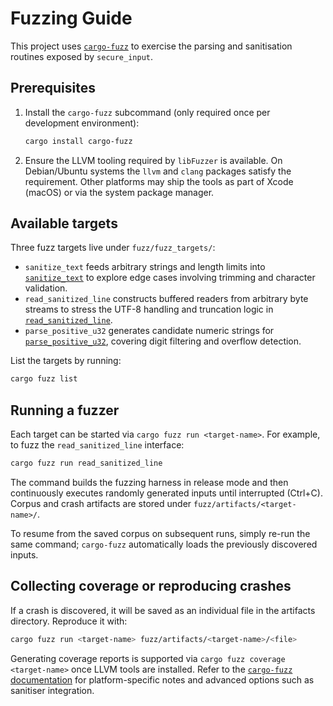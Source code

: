 # Fuzzing Guide

This project uses [`cargo-fuzz`](https://github.com/rust-fuzz/cargo-fuzz) to exercise the parsing and sanitisation routines exposed by `secure_input`.

## Prerequisites

1. Install the `cargo-fuzz` subcommand (only required once per development environment):

   ```bash
   cargo install cargo-fuzz
   ```

2. Ensure the LLVM tooling required by `libFuzzer` is available. On Debian/Ubuntu systems the `llvm` and `clang` packages satisfy the requirement. Other platforms may ship the tools as part of Xcode (macOS) or via the system package manager.

## Available targets

Three fuzz targets live under `fuzz/fuzz_targets/`:

- `sanitize_text` feeds arbitrary strings and length limits into [`sanitize_text`](../src/lib.rs) to explore edge cases involving trimming and character validation.
- `read_sanitized_line` constructs buffered readers from arbitrary byte streams to stress the UTF-8 handling and truncation logic in [`read_sanitized_line`](../src/lib.rs).
- `parse_positive_u32` generates candidate numeric strings for [`parse_positive_u32`](../src/lib.rs), covering digit filtering and overflow detection.

List the targets by running:

```bash
cargo fuzz list
```

## Running a fuzzer

Each target can be started via `cargo fuzz run <target-name>`. For example, to fuzz the `read_sanitized_line` interface:

```bash
cargo fuzz run read_sanitized_line
```

The command builds the fuzzing harness in release mode and then continuously executes randomly generated inputs until interrupted (Ctrl+C). Corpus and crash artifacts are stored under `fuzz/artifacts/<target-name>/`.

To resume from the saved corpus on subsequent runs, simply re-run the same command; `cargo-fuzz` automatically loads the previously discovered inputs.

## Collecting coverage or reproducing crashes

If a crash is discovered, it will be saved as an individual file in the artifacts directory. Reproduce it with:

```bash
cargo fuzz run <target-name> fuzz/artifacts/<target-name>/<file>
```

Generating coverage reports is supported via `cargo fuzz coverage <target-name>` once LLVM tools are installed. Refer to the [`cargo-fuzz` documentation](https://github.com/rust-fuzz/cargo-fuzz#quickstart) for platform-specific notes and advanced options such as sanitiser integration.
